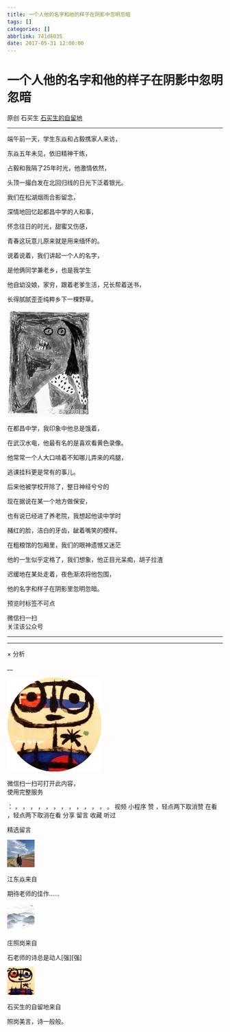 ```yaml
---
title: 一个人他的名字和他的样子在阴影中忽明忽暗
tags: []
categories: []
abbrlink: 741d6035
date: 2017-05-31 12:00:00
---
```


#  一个人他的名字和他的样子在阴影中忽明忽暗

原创  石买生  [ 石买生的自留地 ](javascript:void\(0\);)

__ _ _ _ _

  

  

端午前一天，学生东焱和占毅携家人来访，

东焱五年未见，依旧精神干练，

占毅和我隔了25年时光，他激情依然，

头顶一撮白发在北回归线的日光下泛着银光。

  

我们在松湖烟雨合影留念，

深情地回忆起都昌中学的人和事，

怀念往日的时光，甜蜜又伤感，

青春这玩意儿原来就是用来缅怀的。

  

说着说着，我们讲起一个人的名字，

是他俩同学兼老乡，也是我学生

他自幼没娘，家穷，跟着老爹生活，兄长帮着送书，

长得腻腻歪歪纯粹乡下一棵野草。

![](20170531一个人他的名字和他的样子在阴影中忽明忽暗/img1.jpg)

在都昌中学，我印象中他总是饿着，

在武汉水电，他最有名的是喜欢看黄色录像。

他常常一个人大口啃着不知哪儿弄来的鸡腿，

逃课挂科更是常有的事儿。

  

后来他被学校开除了，整日神经兮兮的

现在据说在某一个地方做保安，

也有说已经进了养老院，我想起他读中学时

赭红的脸，洁白的牙齿，龇着嘴笑的模样。

  

在粗粮馆的包厢里，我们的眼神遗憾又迷茫

他的一生似乎定格了，我们想象，他正目光呆痴，胡子拉渣

迟缓地在某处走着，夜色渐浓将他包围，

他的名字和样子在阴影里忽明忽暗。

  

预览时标签不可点

微信扫一扫  
关注该公众号





****



****



×  分析

__

![作者头像](shared/img1.png)

微信扫一扫可打开此内容，  
使用完整服务

：  ，  ，  ，  ，  ，  ，  ，  ，  ，  ，  ，  ，  。  视频  小程序  赞  ，轻点两下取消赞  在看  ，轻点两下取消在看
分享  留言  收藏  听过

精选留言

![](shared/img5.jpg)

江东焱来自

期待老师的佳作......

![](shared/img6.jpg)

庄照岗来自

石老师的诗总是动人[强][强]

![](shared/img4.jpg)

石买生的自留地来自

照岗美言，诗一般般。

